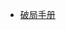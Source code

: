 - [破局手册](https://breakout.findyiai.com/docx/933aa7a9-a519-42a3-bcd0-2755db3d5373/SPuedSy6aorUanxVPyWcclYanvb?from=from_copylink)